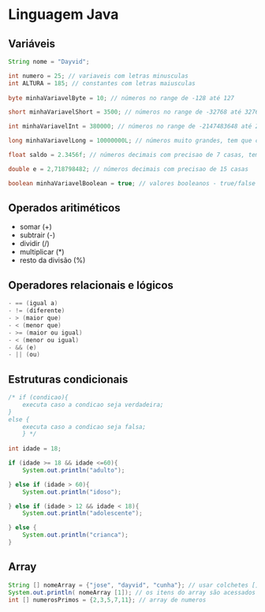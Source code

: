 # Linguagem Java

## Variáveis

~~~ java
String nome = "Dayvid";

int numero = 25; // variaveis com letras minusculas
int ALTURA = 185; // constantes com letras maiusculas 
 
byte minhaVariavelByte = 10; // números no range de -128 até 127

short minhaVariavelShort = 3500; // números no range de -32768 até 32767

int minhaVariavelInt = 380000; // números no range de -2147483648 até 2147483647

long minhaVariavelLong = 10000000L; // números muito grandes, tem que colocar o "L" no final

float saldo = 2.3456f; // números decimais com precisao de 7 casas, tem que colocar o "f" no final

double e = 2,718798482; // números decimais com precisao de 15 casas

boolean minhaVariavelBoolean = true; // valores booleanos - true/false
~~~

## Operados aritiméticos 

- somar (+)
- subtrair (-)
- dividir (/)
- multiplicar (*)
- resto da divisão (%)

## Operadores relacionais e lógicos
~~~~ java 
- == (igual a) 
- != (diferente)
- > (maior que)
- < (menor que)
- >= (maior ou igual)
- < (menor ou igual)
- && (e)
- || (ou)
~~~~
## Estruturas condicionais
~~~~ java
/* if (condicao){
    executa caso a condicao seja verdadeira;
} 
else {
    executa caso a condicao seja falsa;
    } */
 
int idade = 18;

if (idade >= 18 && idade <=60){
    System.out.println("adulto");

} else if (idade > 60){
    System.out.println("idoso");

} else if (idade > 12 && idade < 18){
    System.out.println("adolescente");

} else {
    System.out.println("crianca");
}
~~~~

## Array

~~~~ java
String [] nomeArray = {"jose", "dayvid", "cunha"}; // usar colchetes [] para definir, chaves {} para agrupar e separa por virgula
System.out.println( nomeArray [1]); // os itens do array são acessados por indices {0,1,2}
int [] numerosPrimos = {2,3,5,7,11}; // array de numeros
~~~~

